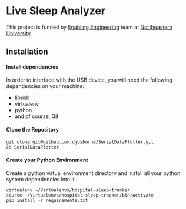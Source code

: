 # Live Sleep Analyzer
This project is funded by [Enabling Engineering](http://nuweb9.neu.edu/enable/) team at [Northeastern University](http://neu.edu). 

## Installation
#### Install dependencies
In order to interface with the USB device, you will need the following dependencies on your machine:
- libusb
- virtualenv
- python
- and of course, Git

#### Clone the Repository
```
git clone git@github.com:djosborne/SerialDataPlotter.git
cd SerialDataPlotter
```

#### Create your Python Environment
Create a python virtual environment directory and install all your python system dependencies into it.
```
virtualenv ~/Virtualenvs/hospital-sleep-tracker
source ~/Virtualenvs/hospital-sleep-tracker/bin/activate
pip install -r requirements.txt
```